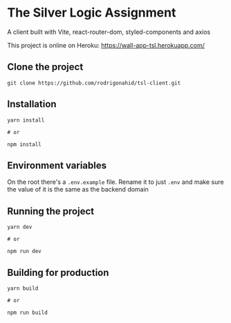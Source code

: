 # The Silver Logic Assignment

A client built with Vite, react-router-dom, styled-components and axios

This project is online on Heroku: https://wall-app-tsl.herokuapp.com/

## Clone the project

`git clone https://github.com/rodrigonahid/tsl-client.git`

## Installation

```
yarn install

# or

npm install
```

## Environment variables

On the root there's a `.env.example` file. Rename it to just `.env` and make sure the value of it is the same as the backend domain

## Running the project

```
yarn dev

# or

npm run dev
```

## Building for production

```
yarn build

# or

npm run build
```
